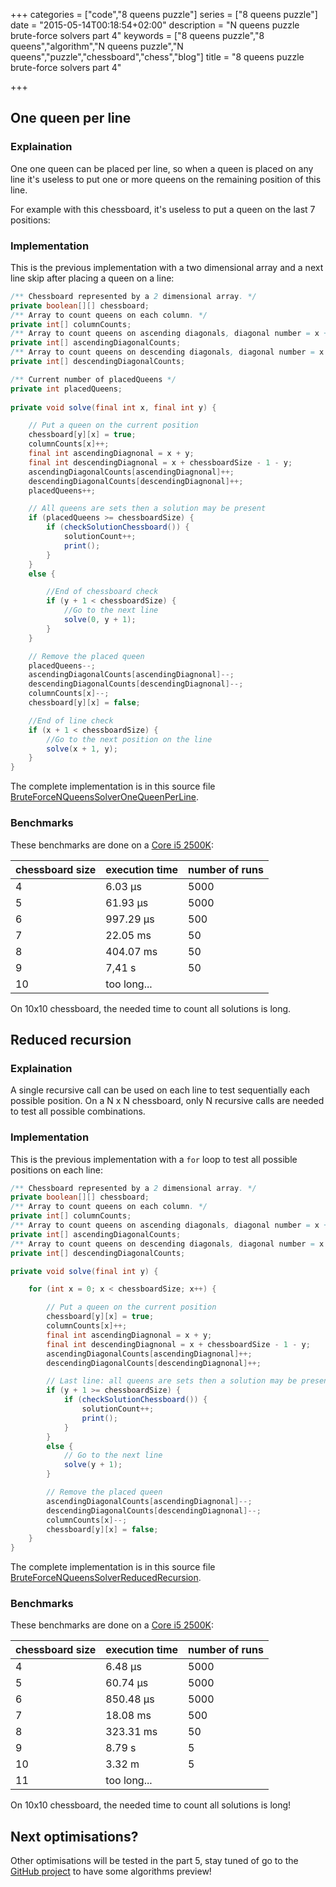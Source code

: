 +++
categories = ["code","8 queens puzzle"]
series = ["8 queens puzzle"]
date = "2015-05-14T00:18:54+02:00"
description = "N queens puzzle brute-force solvers part 4"
keywords = ["8 queens puzzle","8 queens","algorithm","N queens puzzle","N queens","puzzle","chessboard","chess","blog"]
title = "8 queens puzzle brute-force solvers part 4"

+++

## One queen per line

### Explaination

One one queen can be placed per line, so when a queen is placed on any line it's useless to put one or more queens on the remaining position of this line.

For example with this chessboard, it's useless to put a queen on the last 7 positions:

<div id="board" style="width: 400px"></div>

<script>

var position = {
  a8: 'wQ',
  b8: 'rQ',
  c8: 'rQ',
  d8: 'rQ',
  e8: 'rQ',
  f8: 'rQ',
  g8: 'rQ',
  h8: 'rQ'
};
var board = new ChessBoard('board', {
	position: position,
	showNotation: false
});

</script>

### Implementation

This is the previous implementation with a two dimensional array and a next line skip after placing a queen on a line:

```java
/** Chessboard represented by a 2 dimensional array. */
private boolean[][] chessboard;
/** Array to count queens on each column. */
private int[] columnCounts;
/** Array to count queens on ascending diagonals, diagonal number = x + y. */
private int[] ascendingDiagonalCounts;
/** Array to count queens on descending diagonals, diagonal number = x + chess board size - 1 - y. */
private int[] descendingDiagonalCounts;

/** Current number of placedQueens */
private int placedQueens;
	
private void solve(final int x, final int y) {

	// Put a queen on the current position
	chessboard[y][x] = true;
	columnCounts[x]++;
	final int ascendingDiagnonal = x + y;
	final int descendingDiagnonal = x + chessboardSize - 1 - y;
	ascendingDiagonalCounts[ascendingDiagnonal]++;
	descendingDiagonalCounts[descendingDiagnonal]++;
	placedQueens++;

	// All queens are sets then a solution may be present
	if (placedQueens >= chessboardSize) {
		if (checkSolutionChessboard()) {
			solutionCount++;
			print();
		}
	}
	else {

		//End of chessboard check
		if (y + 1 < chessboardSize) {
			//Go to the next line
			solve(0, y + 1);
		}
	}

	// Remove the placed queen
	placedQueens--;
	ascendingDiagonalCounts[ascendingDiagnonal]--;
	descendingDiagonalCounts[descendingDiagnonal]--;
	columnCounts[x]--;
	chessboard[y][x] = false;

	//End of line check
	if (x + 1 < chessboardSize) {
		//Go to the next position on the line
		solve(x + 1, y);
	}
}
```
The complete implementation is in this source file [BruteForceNQueensSolverOneQueenPerLine](https://github.com/Sylvain-Bugat/N-queens-puzzle-solvers/blob/master/src/main/java/com/github/sbugat/nqueens/solvers/bruteforce/BruteForceNQueensSolverOneQueenPerLine.java).

### Benchmarks

These benchmarks are done on a [Core i5 2500K](http://ark.intel.com/products/52210/Intel-Core-i5-2500K-Processor-6M-Cache-up-to-3_70-GHz):

| chessboard size | execution time | number of runs |
| ------------- | ----------- | ----------- |
| 4 | 6.03 µs | 5000 |
| 5 | 61.93 µs | 5000 |
| 6 | 997.29 µs | 500 |
| 7 | 22.05 ms | 50 |
| 8 | 404.07 ms | 50 |
| 9 | 7,41 s | 50 |
| 10 | too long... |
On 10x10 chessboard, the needed time to count all solutions is long.


## Reduced recursion

### Explaination

A single recursive call can be used on each line to test sequentially each possible position. On a N x N chessboard, only N recursive calls are needed to test all possible combinations.

### Implementation

This is the previous implementation with a `for` loop to test all possible positions on each line:

```java
/** Chessboard represented by a 2 dimensional array. */
private boolean[][] chessboard;
/** Array to count queens on each column. */
private int[] columnCounts;
/** Array to count queens on ascending diagonals, diagonal number = x + y. */
private int[] ascendingDiagonalCounts;
/** Array to count queens on descending diagonals, diagonal number = x + chess board size - 1 - y. */
private int[] descendingDiagonalCounts;

private void solve(final int y) {

	for (int x = 0; x < chessboardSize; x++) {

		// Put a queen on the current position
		chessboard[y][x] = true;
		columnCounts[x]++;
		final int ascendingDiagnonal = x + y;
		final int descendingDiagnonal = x + chessboardSize - 1 - y;
		ascendingDiagonalCounts[ascendingDiagnonal]++;
		descendingDiagonalCounts[descendingDiagnonal]++;

		// Last line: all queens are sets then a solution may be present
		if (y + 1 >= chessboardSize) {
			if (checkSolutionChessboard()) {
				solutionCount++;
				print();
			}
		}
		else {
			// Go to the next line
			solve(y + 1);
		}

		// Remove the placed queen
		ascendingDiagonalCounts[ascendingDiagnonal]--;
		descendingDiagonalCounts[descendingDiagnonal]--;
		columnCounts[x]--;
		chessboard[y][x] = false;
	}
}
```
The complete implementation is in this source file [BruteForceNQueensSolverReducedRecursion](https://github.com/Sylvain-Bugat/N-queens-puzzle-solvers/blob/master/src/main/java/com/github/sbugat/nqueens/solvers/bruteforce/BruteForceNQueensSolverReducedRecursion.java).

### Benchmarks

These benchmarks are done on a [Core i5 2500K](http://ark.intel.com/products/52210/Intel-Core-i5-2500K-Processor-6M-Cache-up-to-3_70-GHz):

| chessboard size | execution time | number of runs |
| ------------- | ----------- | ----------- |
| 4 | 6.48 µs | 5000 |
| 5 | 60.74 µs | 5000 |
| 6 | 850.48 µs | 5000 |
| 7 | 18.08 ms | 500 |
| 8 | 323.31 ms | 50 |
| 9 | 8.79 s | 5 |
| 10 | 3.32 m | 5 |
| 11 | too long... |
On 10x10 chessboard, the needed time to count all solutions is long!

## Next optimisations?

Other optimisations will be tested in the part 5, stay tuned of go to the [GitHub project](https://github.com/Sylvain-Bugat/N-queens-puzzle-solvers) to have some algorithms preview!
